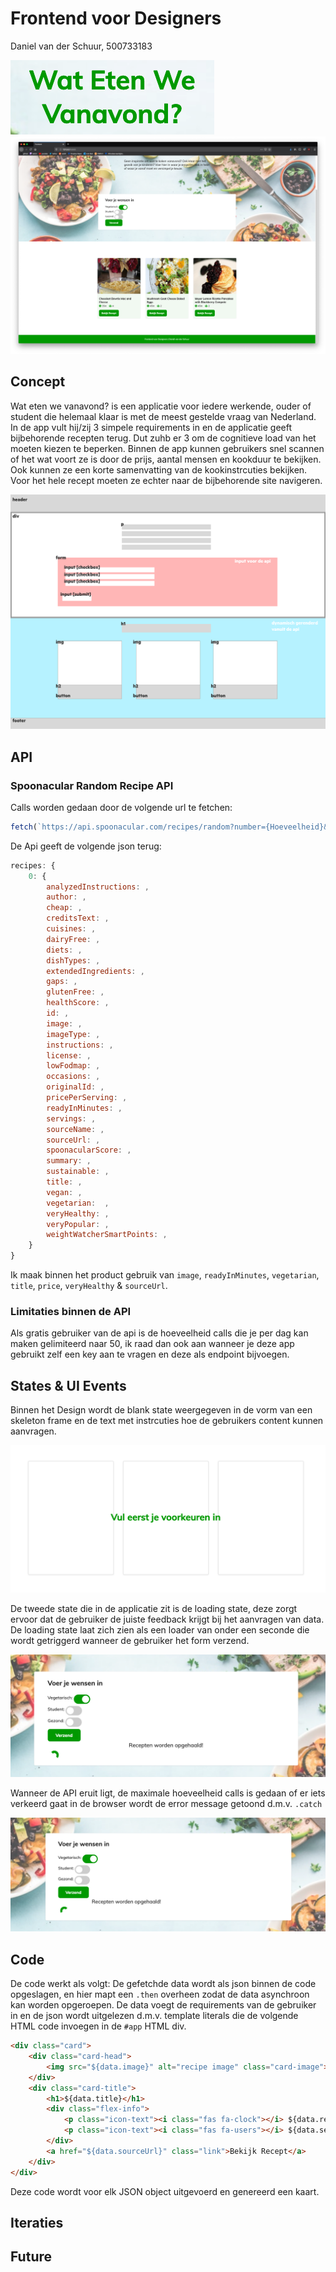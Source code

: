 # Frontend voor Designers
Daniel van der Schuur,
500733183

![Logo](/img/logo.png "Logo")
![Screenshot](/img/screenshot.png "Screenshot")

## Concept

Wat eten we vanavond? is een applicatie voor iedere werkende, ouder of student die helemaal klaar is met de meest gestelde vraag van Nederland. In de app vult hij/zij 3 simpele requirements in en de applicatie geeft bijbehorende recepten terug. Dut zuhb er 3 om de cognitieve load van het moeten kiezen te beperken. Binnen de app kunnen gebruikers snel scannen of het wat voort ze is door de prijs, aantal mensen en kookduur te bekijken. Ook kunnen ze een korte samenvatting van de kookinstrcuties bekijken. Voor het hele recept moeten ze echter naar de bijbehorende site navigeren. 

![Conceptual](/img/conceptual.png "conceptual")


## API 
### Spoonacular Random Recipe API
Calls worden gedaan door de volgende url te fetchen:
```js
fetch(`https://api.spoonacular.com/recipes/random?number={Hoeveelheid}&tags={tags}&apiKey={******}`);
```

De Api geeft de volgende json terug:
```js
recipes: {
    0: {
        analyzedInstructions: ,
        author: ,
        cheap: ,
        creditsText: ,
        cuisines: ,
        dairyFree: ,
        diets: ,
        dishTypes: ,
        extendedIngredients: , 
        gaps: ,
        glutenFree: , 
        healthScore: ,
        id: ,
        image: ,
        imageType: ,
        instructions: ,
        license: ,
        lowFodmap: ,
        occasions: ,
        originalId: ,
        pricePerServing: ,
        readyInMinutes: ,
        servings: ,
        sourceName: ,
        sourceUrl: ,
        spoonacularScore: ,
        summary: ,
        sustainable: ,
        title: ,
        vegan: ,
        vegetarian:  ,
        veryHealthy: ,
        veryPopular: ,
        weightWatcherSmartPoints: ,
    }
}
```
 
Ik maak binnen het product gebruik van `image`, `readyInMinutes`, `vegetarian`, `title`, `price`, `veryHealthy` & `sourceUrl`.

### Limitaties binnen de API
Als gratis gebruiker van de api is de hoeveelheid calls die je per dag kan maken gelimiteerd naar 50, ik raad dan ook aan wanneer je deze app gebruikt zelf een key aan te vragen en deze als endpoint bijvoegen. 

## States & UI Events
Binnen het Design wordt de blank state weergegeven in de vorm van een skeleton frame en de text met instrcuties hoe de gebruikers content kunnen aanvragen.

![Skeleton](/img/skeletonframe.png "Skeleton")

De tweede state die in de applicatie zit is de loading state, deze zorgt ervoor dat de gebruiker de juiste feedback krijgt bij het aanvragen van data. De loading state laat zich zien als een loader van onder een seconde die wordt getriggerd wanneer de gebruiker het form verzend. 

![Loader](/img/loader.png "loader")

Wanneer de API eruit ligt, de maximale hoeveelheid calls is gedaan of er iets verkeerd gaat in de browser wordt de error message getoond d.m.v. `.catch`

![Error](/img/error.png "error")


## Code
De code werkt als volgt: De gefetchde data wordt als json binnen de code opgeslagen, en hier mapt een `.then` overheen zodat de data asynchroon kan worden opgeroepen. De data voegt de requirements van de gebruiker in en de json wordt uitgelezen d.m.v. template literals die de volgende HTML code invoegen in de `#app` HTML div. 

```html
<div class="card">
    <div class="card-head">
        <img src="${data.image}" alt="recipe image" class="card-image">
    </div>
    <div class="card-title">
        <h1>${data.title}</h1>
        <div class="flex-info">
            <p class="icon-text"><i class="fas fa-clock"></i> ${data.readyInMinutes}m</p>
            <p class="icon-text"><i class="fas fa-users"></i> ${data.servings}</p>
        </div>
        <a href="${data.sourceUrl}" class="link">Bekijk Recept</a>
    </div>
</div>
```

Deze code wordt voor elk JSON object uitgevoerd en genereerd een kaart.

## Iteraties


## Future